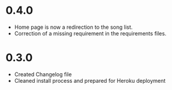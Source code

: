 0.4.0
=====

 - Home page is now a redirection to the song list.
 - Correction of a missing requirement in the requirements files.

0.3.0
=====

 - Created Changelog file
 - Cleaned install process and prepared for Heroku deployment
